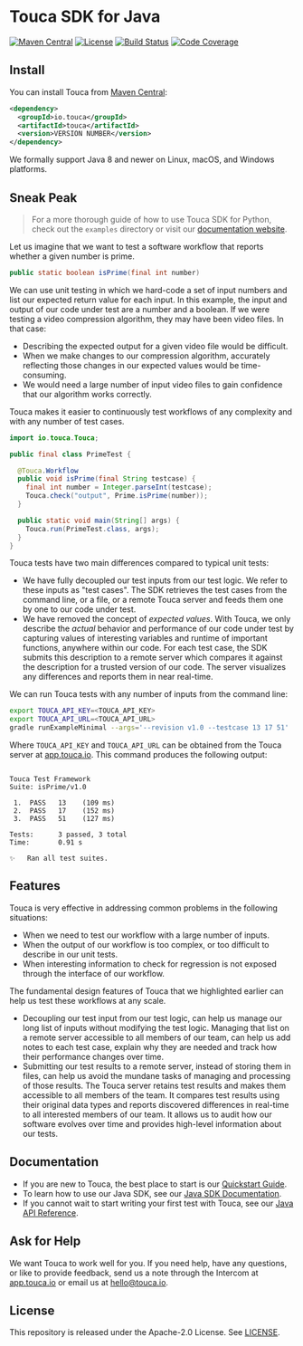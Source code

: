 # Touca SDK for Java

[![Maven Central](https://img.shields.io/maven-central/v/io.touca/touca?color=blue)](https://search.maven.org/artifact/io.touca/touca)
[![License](https://img.shields.io/static/v1?label=license&message=Apache-2.0&color=blue)](https://github.com/trytouca/trytouca/blob/main/sdk/java/LICENSE)
[![Build Status](https://img.shields.io/github/workflow/status/trytouca/trytouca/touca-build?logo=github)](https://github.com/trytouca/trytouca/actions/workflows/build.yml?query=branch:main+event:push)
[![Code Coverage](https://img.shields.io/codecov/c/github/trytouca/trytouca)](https://app.codecov.io/gh/trytouca/trytouca)

## Install

You can install Touca from
[Maven Central](https://search.maven.org/artifact/io.touca/touca):

```xml
<dependency>
  <groupId>io.touca</groupId>
  <artifactId>touca</artifactId>
  <version>VERSION NUMBER</version>
</dependency>
```

We formally support Java 8 and newer on Linux, macOS, and Windows platforms.

## Sneak Peak

> For a more thorough guide of how to use Touca SDK for Python, check out the
> `examples` directory or visit our
> [documentation website](https://touca.io/docs).

Let us imagine that we want to test a software workflow that reports whether a
given number is prime.

```java
public static boolean isPrime(final int number)
```

We can use unit testing in which we hard-code a set of input numbers and list
our expected return value for each input. In this example, the input and output
of our code under test are a number and a boolean. If we were testing a video
compression algorithm, they may have been video files. In that case:

- Describing the expected output for a given video file would be difficult.
- When we make changes to our compression algorithm, accurately reflecting those
  changes in our expected values would be time-consuming.
- We would need a large number of input video files to gain confidence that our
  algorithm works correctly.

Touca makes it easier to continuously test workflows of any complexity and with
any number of test cases.

```java
import io.touca.Touca;

public final class PrimeTest {

  @Touca.Workflow
  public void isPrime(final String testcase) {
    final int number = Integer.parseInt(testcase);
    Touca.check("output", Prime.isPrime(number));
  }

  public static void main(String[] args) {
    Touca.run(PrimeTest.class, args);
  }
}
```

Touca tests have two main differences compared to typical unit tests:

- We have fully decoupled our test inputs from our test logic. We refer to these
  inputs as "test cases". The SDK retrieves the test cases from the command
  line, or a file, or a remote Touca server and feeds them one by one to our
  code under test.
- We have removed the concept of _expected values_. With Touca, we only describe
  the _actual_ behavior and performance of our code under test by capturing
  values of interesting variables and runtime of important functions, anywhere
  within our code. For each test case, the SDK submits this description to a
  remote server which compares it against the description for a trusted version
  of our code. The server visualizes any differences and reports them in near
  real-time.

We can run Touca tests with any number of inputs from the command line:

```bash
export TOUCA_API_KEY=<TOUCA_API_KEY>
export TOUCA_API_URL=<TOUCA_API_URL>
gradle runExampleMinimal --args='--revision v1.0 --testcase 13 17 51'
```

Where `TOUCA_API_KEY` and `TOUCA_API_URL` can be obtained from the Touca server
at [app.touca.io](https://app.touca.io). This command produces the following
output:

```text

Touca Test Framework
Suite: isPrime/v1.0

 1.  PASS   13    (109 ms)
 2.  PASS   17    (152 ms)
 3.  PASS   51    (127 ms)

Tests:      3 passed, 3 total
Time:       0.91 s

✨   Ran all test suites.

```

## Features

Touca is very effective in addressing common problems in the following
situations:

- When we need to test our workflow with a large number of inputs.
- When the output of our workflow is too complex, or too difficult to describe
  in our unit tests.
- When interesting information to check for regression is not exposed through
  the interface of our workflow.

The fundamental design features of Touca that we highlighted earlier can help us
test these workflows at any scale.

- Decoupling our test input from our test logic, can help us manage our long
  list of inputs without modifying the test logic. Managing that list on a
  remote server accessible to all members of our team, can help us add notes to
  each test case, explain why they are needed and track how their performance
  changes over time.
- Submitting our test results to a remote server, instead of storing them in
  files, can help us avoid the mundane tasks of managing and processing of those
  results. The Touca server retains test results and makes them accessible to
  all members of the team. It compares test results using their original data
  types and reports discovered differences in real-time to all interested
  members of our team. It allows us to audit how our software evolves over time
  and provides high-level information about our tests.

## Documentation

- If you are new to Touca, the best place to start is our
  [Quickstart Guide](https://touca.io/docs/basics/quickstart).
- To learn how to use our Java SDK, see our
  [Java SDK Documentation](https://touca.io/docs/sdk/java/quickstart).
- If you cannot wait to start writing your first test with Touca, see our
  [Java API Reference](https://app.touca.io/docs/clients/java/api.html).

## Ask for Help

We want Touca to work well for you. If you need help, have any questions, or
like to provide feedback, send us a note through the Intercom at
[app.touca.io](https://app.touca.io) or email us at <hello@touca.io>.

## License

This repository is released under the Apache-2.0 License. See
[LICENSE](https://github.com/trytouca/trytouca/blob/main/sdk/java/LICENSE).
